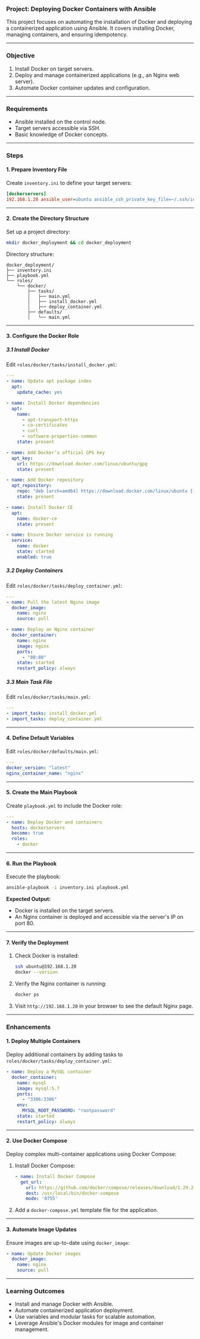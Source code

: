### **Project: Deploying Docker Containers with Ansible**

This project focuses on automating the installation of Docker and deploying a containerized application using Ansible. It covers installing Docker, managing containers, and ensuring idempotency.

---

### **Objective**
1. Install Docker on target servers.
2. Deploy and manage containerized applications (e.g., an Nginx web server).
3. Automate Docker container updates and configuration.

---

### **Requirements**
- Ansible installed on the control node.
- Target servers accessible via SSH.
- Basic knowledge of Docker concepts.

---

### **Steps**

#### **1. Prepare Inventory File**
Create `inventory.ini` to define your target servers:
```ini
[dockerservers]
192.168.1.20 ansible_user=ubuntu ansible_ssh_private_key_file=~/.ssh/id_rsa
```

---

#### **2. Create the Directory Structure**
Set up a project directory:
```bash
mkdir docker_deployment && cd docker_deployment
```

Directory structure:
```
docker_deployment/
├── inventory.ini
├── playbook.yml
└── roles/
    └── docker/
        ├── tasks/
        │   ├── main.yml
        │   ├── install_docker.yml
        │   ├── deploy_container.yml
        ├── defaults/
        │   └── main.yml
```

---

#### **3. Configure the Docker Role**

##### **3.1 Install Docker**
Edit `roles/docker/tasks/install_docker.yml`:
```yaml
---
- name: Update apt package index
  apt:
    update_cache: yes

- name: Install Docker dependencies
  apt:
    name:
      - apt-transport-https
      - ca-certificates
      - curl
      - software-properties-common
    state: present

- name: Add Docker’s official GPG key
  apt_key:
    url: https://download.docker.com/linux/ubuntu/gpg
    state: present

- name: Add Docker repository
  apt_repository:
    repo: "deb [arch=amd64] https://download.docker.com/linux/ubuntu {{ ansible_distribution_release }} stable"
    state: present

- name: Install Docker CE
  apt:
    name: docker-ce
    state: present

- name: Ensure Docker service is running
  service:
    name: docker
    state: started
    enabled: true
```

##### **3.2 Deploy Containers**
Edit `roles/docker/tasks/deploy_container.yml`:
```yaml
---
- name: Pull the latest Nginx image
  docker_image:
    name: nginx
    source: pull

- name: Deploy an Nginx container
  docker_container:
    name: nginx
    image: nginx
    ports:
      - "80:80"
    state: started
    restart_policy: always
```

##### **3.3 Main Task File**
Edit `roles/docker/tasks/main.yml`:
```yaml
---
- import_tasks: install_docker.yml
- import_tasks: deploy_container.yml
```

---

#### **4. Define Default Variables**
Edit `roles/docker/defaults/main.yml`:
```yaml
---
docker_version: "latest"
nginx_container_name: "nginx"
```

---

#### **5. Create the Main Playbook**
Create `playbook.yml` to include the Docker role:
```yaml
---
- name: Deploy Docker and containers
  hosts: dockerservers
  become: true
  roles:
    - docker
```

---

#### **6. Run the Playbook**
Execute the playbook:
```bash
ansible-playbook -i inventory.ini playbook.yml
```

**Expected Output:**
- Docker is installed on the target servers.
- An Nginx container is deployed and accessible via the server's IP on port 80.

---

#### **7. Verify the Deployment**
1. Check Docker is installed:
   ```bash
   ssh ubuntu@192.168.1.20
   docker --version
   ```
2. Verify the Nginx container is running:
   ```bash
   docker ps
   ```
3. Visit `http://192.168.1.20` in your browser to see the default Nginx page.

---

### **Enhancements**

#### **1. Deploy Multiple Containers**
Deploy additional containers by adding tasks to `roles/docker/tasks/deploy_container.yml`:
```yaml
- name: Deploy a MySQL container
  docker_container:
    name: mysql
    image: mysql:5.7
    ports:
      - "3306:3306"
    env:
      MYSQL_ROOT_PASSWORD: "rootpassword"
    state: started
    restart_policy: always
```

---

#### **2. Use Docker Compose**
Deploy complex multi-container applications using Docker Compose:
1. Install Docker Compose:
   ```yaml
   - name: Install Docker Compose
     get_url:
       url: https://github.com/docker/compose/releases/download/1.29.2/docker-compose-`uname -s`-`uname -m`
       dest: /usr/local/bin/docker-compose
       mode: '0755'
   ```
2. Add a `docker-compose.yml` template file for the application.

---

#### **3. Automate Image Updates**
Ensure images are up-to-date using `docker_image`:
```yaml
- name: Update Docker images
  docker_image:
    name: nginx
    source: pull
```

---

### **Learning Outcomes**
- Install and manage Docker with Ansible.
- Automate containerized application deployment.
- Use variables and modular tasks for scalable automation.
- Leverage Ansible's Docker modules for image and container management.

